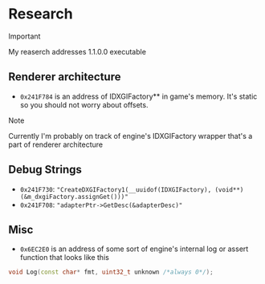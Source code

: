 # Research

> [!IMPORTANT]
> My reaserch addresses 1.1.0.0 executable

## Renderer architecture
- `0x241F784` is an address of IDXGIFactory** in game's memory. It's static so you should not worry about offsets.

> [!NOTE]
> Currently I'm probably on track of engine's IDXGIFactory wrapper that's a part of renderer architecture

## Debug Strings
- `0x241F730`: `"CreateDXGIFactory1(__uuidof(IDXGIFactory), (void**)(&m_dxgiFactory.assignGet()))"`
- `0x241F708`: `"adapterPtr->GetDesc(&adapterDesc)"`

## Misc
- `0x6EC2E0` is an address of some sort of engine's internal log or assert function that looks like this
```cpp
void Log(const char* fmt, uint32_t unknown /*always 0*/);
```